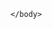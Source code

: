 <html>
	<body>
	<script type='text/javascript'>
	function initEmbeddedMessaging() {
		try {
			embeddedservice_bootstrap.settings.language = 'en_US'; // For example, enter 'en' or 'en-US'

			embeddedservice_bootstrap.init(
				'00DNS00000I6Q94',
				'Test_Service_2',
				'https://orgfarm-d9a2cf9d0b-dev-ed.develop.my.site.com/ESWTestService21745498641349',
				{
					scrt2URL: 'https://orgfarm-d9a2cf9d0b-dev-ed.develop.my.salesforce-scrt.com'
				}
			);
		} catch (err) {
			console.error('Error loading Embedded Messaging: ', err);
		}
	};
</script>
<script type='text/javascript' src='https://orgfarm-d9a2cf9d0b-dev-ed.develop.my.site.com/ESWTestService21745498641349/assets/js/bootstrap.min.js' onload='initEmbeddedMessaging()'></script>

	</body>
</html>
